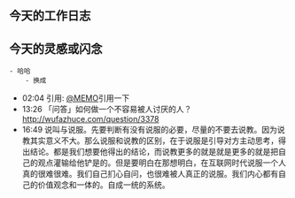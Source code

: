 ## 今天的工作日志

## 今天的灵感或闪念

	- 哈哈
		- 换成

- 02:04 引用: [@MEMO](2022041619260026)引用一下
- 13:26 「问答」如何做一个不容易被人讨厌的人？ http://wufazhuce.com/question/3378
- 16:49 说叫与说服。先要判断有没有说服的必要，尽量的不要去说教。因为说教其实意义不大。那么说服和说教的区别，在于说服是引导对方主动思考，得出结论。都是我们想要他得出的结论，而说教更多的就是就是更多的就是把自己的观点灌输给他铲是的。但是要明白在那想明白，在互联网时代说服一个人真的很难很难。我们自己扪心自问，也很难被人真正的说服。我们内心都有自己的价值观念和一体的。自成一统的系统。
